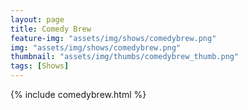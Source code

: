```yaml
---
layout: page
title: Comedy Brew
feature-img: "assets/img/shows/comedybrew.png"
img: "assets/img/shows/comedybrew.png"
thumbnail: "assets/img/thumbs/comedybrew_thumb.png"
tags: [Shows]
---
```


{% include comedybrew.html %}